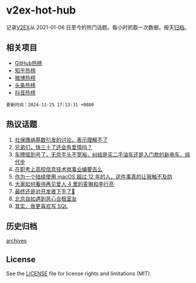 # v2ex-hot-hub

 记录[V2EX](https://www.v2ex.com/)从 2021-01-06 日至今的热门话题。每小时抓取一次数据，按天[归档](archives)。
 
 ## 相关项目

- [GitHub热榜](https://github.com/lonnyzhang423/github-hot-hub)
- [知乎热榜](https://github.com/lonnyzhang423/zhihu-hot-hub)
- [微博热榜](https://github.com/lonnyzhang423/weibo-hot-hub)
- [头条热榜](https://github.com/lonnyzhang423/toutiao-hot-hub)
- [抖音热榜](https://github.com/lonnyzhang423/douyin-hot-hub)


 `更新时间：2024-11-25 17:13:31 +0800`

## 热议话题

1. [社保缴纳基数引发的讨论，表示理解不了](https://www.v2ex.com/t/1092285)
1. [兄弟们，快三十了还会有爱情吗？](https://www.v2ex.com/t/1092316)
1. [车牌摇到号了，无奈手头不宽裕，纠结是买二手油车还是入门款的新电车，纯代步](https://www.v2ex.com/t/1092377)
1. [在职考上高校信息技术岗事业编要去么](https://www.v2ex.com/t/1092271)
1. [作为一个陆续使用 macOS 超过 12 年的人，这件事真的让我触不及防](https://www.v2ex.com/t/1092261)
1. [大家如何看待再见爱人 4 里的麦琳和李行亮](https://www.v2ex.com/t/1092341)
1. [最终还是对开发者下手了🤣](https://www.v2ex.com/t/1092326)
1. [北京自如遇到恶心合租室友](https://www.v2ex.com/t/1092317)
1. [其实，我更喜欢写 SQL](https://www.v2ex.com/t/1092231)

## 历史归档

[archives](archives)

## License

See the [LICENSE](LICENSE) file for license rights and limitations (MIT).
